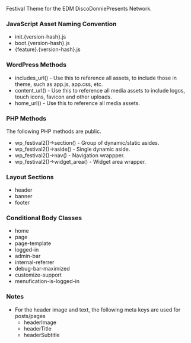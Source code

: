 Festival Theme for the EDM DiscoDonniePresents Network.

### JavaScript Asset Naming Convention
* init.{version-hash}.js
* boot.{version-hash}.js
* {feature}.{version-hash}.js

### WordPress Methods

* includes_url() - Use this to reference all assets, to include those in theme, such as app.js, app.css, etc.
* content_url() - Use this to reference all media assets to include logos, touch icons, favicon and other uploads.
* home_url() - Use this to reference all media assets.

### PHP Methods
The following PHP methods are public.

* wp_festival2()->section() - Group of dynamic/static asides.
* wp_festival2()->aside() - Single dynamic aside.
* wp_festival2()->nav() - Navigation wrappper.
* wp_festival2()->widget_area() - Widget area wrapper.

### Layout Sections
* header
* banner
* footer

### Conditional Body Classes
* home
* page
* page-template
* logged-in
* admin-bar
* internal-referrer
* debug-bar-maximized
* customize-support
* menufication-is-logged-in

### Notes
* For the header image and text, the following meta keys are used for posts/pages
  - headerImage
  - headerTitle
  - headerSubtitle
